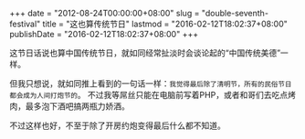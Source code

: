 +++
date = "2012-08-24T00:00:00+08:00"
slug = "double-seventh-festival"
title = "这也算传统节日"
lastmod = "2016-02-12T18:02:37+08:00"
publishDate = "2016-02-12T18:02:37+08:00"
+++

这节日话说也算中国传统节日，就如同经常扯淡时会谈论起的“中国传统美德”一样。

但我只想说，就如同推上看到的一句话一样：`我觉得最后除了清明节，所有的民俗节日都会成为人间打炮节的`。
不过我等屌丝只能在电脑前写着PHP，或者和哥们去吃点烤肉，最多泡下酒吧搞两瓶力娇酒。

不过这样也好，不至于除了开房约炮变得最后什么都不知道。

